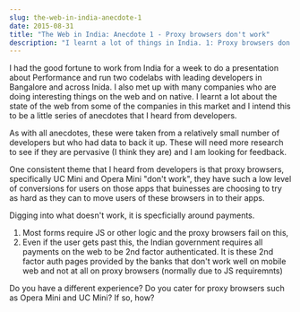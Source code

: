 ```yaml
---
slug: the-web-in-india-anecdote-1
date: 2015-08-31
title: "The Web in India: Anecdote 1 - Proxy browsers don't work"
description: "I learnt a lot of things in India. 1: Proxy browsers don't work"
---
```

 
I had the good fortune to work from India for a week to do a presentation about Performance and run two codelabs
with leading developers in Bangalore and across Inida. I also met up with many companies who are doing interesting
things on the web and on native. I learnt a lot about the state of the web from some of the companies in this market 
and I intend this to be a little series of anecdotes that I heard from developers.  

As with all anecdotes, these were taken from a relatively small number of developers but who had data to back it up. 
These will need more research to see if they are pervasive (I think they are) and I am looking for feedback.

One consistent theme that I heard from developers is that proxy browsers, specifically UC Mini and Opera Mini
"don't work", they have such a low level of conversions for users on those apps that buinesses are choosing to 
try as hard as they can to move users of these browsers in to their apps.

Digging into what doesn't work, it is specficially around payments. 

1. Most forms require JS or other logic and the proxy browsers fail on this,
2. Even if the user gets past this, the Indian government requires all payments on the web 
   to be 2nd factor authenticated. It is these 2nd factor auth pages provided by the banks that don't work
   well on mobile web and not at all on proxy browsers (normally due to JS requiremnts)

Do you have a different experience?  Do you cater for proxy browsers such as Opera Mini and UC Mini?  If so, how?
